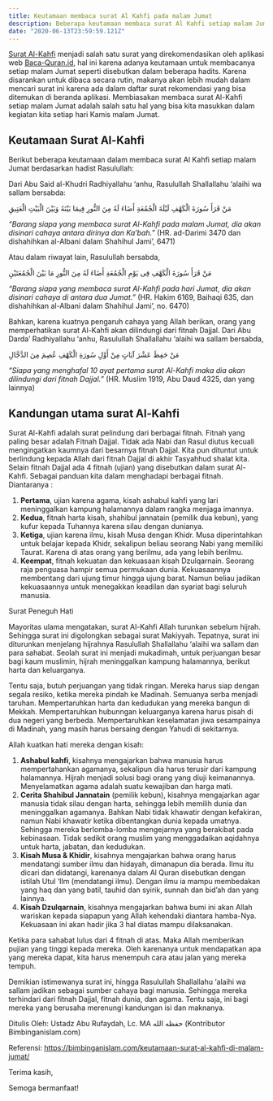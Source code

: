 ```yaml
---
title: Keutamaan membaca surat Al Kahfi pada malam Jumat
description: Beberapa keutamaan membaca surat Al Kahfi setiap malam Jumat
date: "2020-06-13T23:59:59.121Z"
---
```


[Surat Al-Kahfi](https://www.baca-quran.id/18/) menjadi salah satu surat yang direkomendasikan oleh aplikasi web [Baca-Quran.id](https://www.baca-quran.id/18/), 
hal ini karena adanya keutamaan untuk membacanya setiap malam Jumat seperti disebutkan dalam beberapa hadits.
Karena disarankan untuk dibaca secara rutin, makanya akan lebih mudah dalam mencari surat ini karena ada dalam daftar surat rekomendasi yang bisa ditemukan di beranda aplikasi.
Membiasakan membaca surat Al-Kahfi setiap malam Jumat adalah salah satu hal yang bisa kita masukkan dalam kegiatan kita setiap hari Kamis malam Jumat.

## Keutamaan Surat Al-Kahfi

Berikut beberapa keutamaan dalam membaca surat Al Kahfi setiap malam Jumat berdasarkan hadist Rasulullah:

Dari Abu Said al-Khudri Radhiyallahu ‘anhu, Rasulullah Shallallahu ‘alaihi wa sallam bersabda:

مَنْ قَرَأَ سُورَةَ الْكَهْفِ لَيْلَةَ الْجُمُعَةِ أَضَاءَ لَهُ مِنَ النُّورِ فِيمَا بَيْنَهُ وَبَيْنَ الْبَيْتِ الْعَتِيقِ

*“Barang siapa yang membaca surat Al-Kahfi pada malam Jumat, dia akan disinari cahaya antara dirinya dan Ka’bah.”* (HR. ad-Darimi  3470 dan dishahihkan al-Albani dalam Shahihul Jami’, 6471)

Atau dalam riwayat lain, Rasulullah bersabda,

مَنْ قَرَأَ سُورَةَ الْكَهْفِ فِى يَوْمِ الْجُمُعَةِ أَضَاءَ لَهُ مِنَ النُّورِ مَا بَيْنَ الْجُمُعَتَيْنِ

*“Barang siapa yang membaca surat Al-Kahfi pada hari Jumat, dia akan disinari cahaya di antara dua Jumat.”* (HR. Hakim 6169, Baihaqi  635, dan dishahihkan al-Albani dalam Shahihul Jami’, no. 6470)

Bahkan, karena kuatnya pengaruh cahaya yang Allah berikan, orang yang memperhatikan surat Al-Kahfi akan dilindungi dari fitnah Dajjal. Dari Abu Darda’ Radhiyallahu ‘anhu, Rasulullah Shallallahu ‘alaihi wa sallam bersabda,

مَنْ حَفِظَ عَشْرَ آيَاتٍ مِنْ أَوَّلِ سُورَةِ الْكَهْفِ عُصِمَ مِنَ الدَّجَّالِ

*“Siapa yang menghafal 10 ayat pertama surat Al-Kahfi maka dia akan dilindungi dari fitnah Dajjal.”* (HR. Muslim 1919, Abu Daud 4325, dan yang lainnya)

## Kandungan utama surat Al-Kahfi

Surat Al-Kahfi adalah surat pelindung dari berbagai fitnah. Fitnah yang paling besar adalah Fitnah Dajjal. Tidak ada Nabi dan Rasul diutus kecuali mengingatkan kaumnya dari besarnya fitnah Dajjal. Kita pun dituntut untuk berlindung kepada Allah dari fitnah Dajjal di akhir Tasyahhud shalat kita. Selain fitnah Dajjal ada 4 fitnah (ujian) yang disebutkan dalam surat Al-Kahfi. Sebagai panduan kita dalam menghadapi berbagai fitnah. Diantaranya :

1. **Pertama**, ujian karena agama, kisah ashabul kahfi yang lari meninggalkan kampung halamannya dalam rangka menjaga imannya.
2. **Kedua**, fitnah harta kisah, shahibul jannatain (pemilik dua kebun), yang kufur kepada Tuhannya karena silau dengan dunianya.
3. **Ketiga**, ujian karena ilmu, kisah Musa dengan Khidr. Musa diperintahkan untuk belajar kepada Khidr, sekalipun beliau seorang Nabi yang memiliki Taurat. Karena di atas orang yang berilmu, ada yang lebih berilmu.
4. **Keempat**, fitnah kekuatan dan kekuasaan kisah Dzulqarnain. Seorang raja penguasa hampir semua permukaan dunia. Kekuasaannya membentang dari ujung timur hingga ujung barat. Namun beliau jadikan kekuasaannya untuk menegakkan keadilan dan syariat bagi seluruh manusia.

Surat Peneguh Hati

Mayoritas ulama mengatakan, surat Al-Kahfi Allah turunkan sebelum hijrah. Sehingga surat ini digolongkan sebagai surat Makiyyah. Tepatnya, surat ini diturunkan menjelang hijrahnya Rasulullah Shallallahu ‘alaihi wa sallam dan para sahabat. Seolah surat ini menjadi mukadimah, untuk perjuangan besar bagi kaum muslimin, hijrah meninggalkan kampung halamannya, berikut harta dan keluarganya.

Tentu saja, butuh perjuangan yang tidak ringan. Mereka harus siap dengan segala resiko, ketika mereka pindah ke Madinah. Semuanya serba menjadi taruhan. Mempertaruhkan harta dan kedudukan yang mereka bangun di Mekkah. Mempertaruhkan hubunngan keluarganya karena harus pisah di dua negeri yang berbeda. Mempertaruhkan keselamatan jiwa sesampainya di Madinah, yang masih harus bersaing dengan Yahudi di sekitarnya.

Allah kuatkan hati mereka dengan kisah:

1. **Ashabul kahfi**, kisahnya mengajarkan bahwa manusia harus mempertahankan agamanya, sekalipun dia harus terusir dari kampung halamannya. Hijrah menjadi solusi bagi orang yang diuji keimanannya. Menyelamatkan agama adalah suatu kewajiban dan harga mati.
2. **Cerita Shahibul Jannatain** (pemilik kebun), kisahnya mengajarkan agar manusia tidak silau dengan harta, sehingga lebih memilih dunia dan meninggalkan agamanya. Bahkan Nabi tidak khawatir dengan kefakiran, namun Nabi khawatir ketika dibentangkan dunia kepada umatnya. Sehingga mereka berlomba-lomba mengejarnya yang berakibat pada kebinasaan. Tidak sedikit orang muslim yang menggadaikan aqidahnya untuk harta, jabatan, dan kedudukan.
3. **Kisah Musa & Khidir**, kisahnya mengajarkan bahwa orang harus mendatangi sumber ilmu dan hidayah, dimanapun dia berada. Ilmu itu dicari dan didatangi, karenanya dalam Al Quran disebutkan dengan istilah Utul ‘Ilm (mendatangi ilmu). Dengan ilmu ia mampu membedakan yang haq dan yang batil, tauhid dan syirik, sunnah dan bid’ah dan yang lainnya.
4. **Kisah Dzulqarnain**, kisahnya mengajarkan bahwa bumi ini akan Allah wariskan kepada siapapun yang Allah kehendaki diantara hamba-Nya. Kekuasaan ini akan hadir jika 3 hal diatas mampu dilaksanakan.

Ketika para sahabat lulus dari 4 fitnah di atas. Maka Allah memberikan pujian yang tinggi kepada mereka. Oleh karenanya untuk mendapatkan apa yang mereka dapat, kita harus menempuh cara atau jalan yang mereka tempuh.

Demikian istimewanya surat ini, hingga Rasulullah Shallallahu ‘alaihi wa sallam jadikan sebagai sumber cahaya bagi manusia. Sehingga mereka terhindari dari fitnah Dajjal, fitnah dunia, dan agama. Tentu saja, ini bagi mereka yang berusaha merenungi kandungan isi dan maknanya.

Ditulis Oleh:
Ustadz Abu Rufaydah, Lc. MA حفظه الله (Kontributor Bimbinganislam.com)

Referensi: https://bimbinganislam.com/keutamaan-surat-al-kahfi-di-malam-jumat/

Terima kasih,

Semoga bermanfaat!

